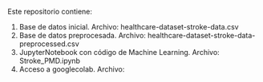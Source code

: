 Este repositorio contiene:
1. Base de datos inicial. Archivo: healthcare-dataset-stroke-data.csv
2. Base de datos preprocesada. Archivo: healthcare-dataset-stroke-data-preprocessed.csv
3. JupyterNotebook con código de Machine Learning. Archivo: Stroke_PMD.ipynb
4. Acceso a googlecolab. Archivo:
